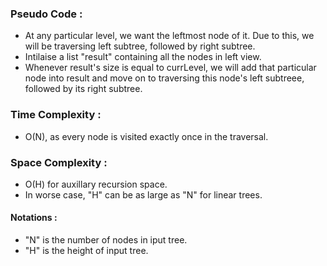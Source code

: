 ### Pseudo Code :
  - At any particular level, we want the leftmost node of it. Due to this, we will be traversing left subtree, followed by right subtree.
  - Intilaise a list "result" containing all the nodes in left view.
  - Whenever result's size is equal to currLevel, we will add that particular node into result and move on to traversing this node's left subtreee, followed by its right subtree.

### Time Complexity :
  - O(N), as every node is visited exactly once in the traversal.

### Space Complexity :
  - O(H) for auxillary recursion space.
  - In worse case, "H" can be as large as "N" for linear trees.

#### Notations :
  - "N" is the number of nodes in iput tree.
  - "H" is the height of input tree.
